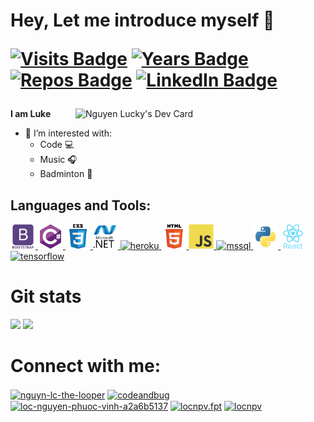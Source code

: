 <!---
<a href="https://codeandbug.hashnode.dev/"><img src="https://github.com/LocNguyenPV/LocNguyenPV/blob/26294ecd514324d13f65928b0309e289260c1590/Logo/logo-2.png"/></a>
--->

<p>
  <h1 align="left">Hey, Let me introduce myself 👋
    
[![Visits Badge](https://badges.pufler.dev/visits/LocNguyenPV/LocNguyenPV)](https://codeandbug.hashnode.dev/)
[![Years Badge](https://badges.pufler.dev/years/LocNguyenPV)](https://codeandbug.hashnode.dev/)
[![Repos Badge](https://badges.pufler.dev/repos/LocNguyenPV)](https://codeandbug.hashnode.dev/)
[![LinkedIn Badge](https://img.shields.io/badge/LinkedIn-Profile-informational?style=flat&logo=linkedin&logoColor=white&color=0D76A8)](https://www.linkedin.com/in/loc-nguyen-phuoc-vinh-a2a6b5137/)

  </h1>
</p>
<a href="https://app.daily.dev/lukenguyen">
  <img src="https://api.daily.dev/devcards/ee54c9d49fd840958c8cddf43abdc9da.png?r=w2m" width="400" alt="Nguyen Lucky's Dev Card" align="right"/> 
</a>

**I am Luke**
- 👀 I’m interested with: 
  - Code 💻
  - Music 🎧
  - Badminton 🏸
 


## Languages and Tools: 
<p> <a href="https://getbootstrap.com" target="_blank"> <img src="https://raw.githubusercontent.com/devicons/devicon/master/icons/bootstrap/bootstrap-plain-wordmark.svg" alt="bootstrap" width="40" height="40"/> </a> <a href="https://www.w3schools.com/cs/" target="_blank"> <img src="https://raw.githubusercontent.com/devicons/devicon/master/icons/csharp/csharp-original.svg" alt="csharp" width="40" height="40"/> </a> <a href="https://www.w3schools.com/css/" target="_blank"> <img src="https://raw.githubusercontent.com/devicons/devicon/master/icons/css3/css3-original-wordmark.svg" alt="css3" width="40" height="40"/> </a> <a href="https://dotnet.microsoft.com/" target="_blank"> <img src="https://raw.githubusercontent.com/devicons/devicon/master/icons/dot-net/dot-net-original-wordmark.svg" alt="dotnet" width="40" height="40"/> </a> <a href="https://heroku.com" target="_blank"> <img src="https://www.vectorlogo.zone/logos/heroku/heroku-icon.svg" alt="heroku" width="40" height="40"/> </a> <a href="https://www.w3.org/html/" target="_blank"> <img src="https://raw.githubusercontent.com/devicons/devicon/master/icons/html5/html5-original-wordmark.svg" alt="html5" width="40" height="40"/> </a> <a href="https://developer.mozilla.org/en-US/docs/Web/JavaScript" target="_blank"> <img src="https://raw.githubusercontent.com/devicons/devicon/master/icons/javascript/javascript-original.svg" alt="javascript" width="40" height="40"/> </a> <a href="https://www.microsoft.com/en-us/sql-server" target="_blank"> <img src="https://www.svgrepo.com/show/303229/microsoft-sql-server-logo.svg" alt="mssql" width="40" height="40"/> </a> <a href="https://www.python.org" target="_blank"> <img src="https://raw.githubusercontent.com/devicons/devicon/master/icons/python/python-original.svg" alt="python" width="40" height="40"/> </a> <a href="https://reactjs.org/" target="_blank"> <img src="https://raw.githubusercontent.com/devicons/devicon/master/icons/react/react-original-wordmark.svg" alt="react" width="40" height="40"/> </a> <a href="https://www.tensorflow.org" target="_blank"> <img src="https://www.vectorlogo.zone/logos/tensorflow/tensorflow-icon.svg" alt="tensorflow" width="40" height="40"/> </a> </p>

# Git stats
<p align="left">
<img height="100em" src="https://github-readme-stats.vercel.app/api?username=LocNguyenPV&count_private=true&show_icons=true&theme=dracula"/>
<img height="100em" src="https://github-readme-stats.vercel.app/api/top-langs/?username=LocNguyenPV&layout=compact"/>
</p>

# Connect with me: 
<p >
<a href="https://codepen.io/nguyn-lc-the-looper" target="blank"><img align="center" src="https://raw.githubusercontent.com/rahuldkjain/github-profile-readme-generator/master/src/images/icons/Social/codepen.svg" alt="nguyn-lc-the-looper" height="30" width="40" /></a>
<a href="https://dev.to/codeandbug" target="blank"><img align="center" src="https://cdn.jsdelivr.net/npm/simple-icons@3.0.1/icons/dev-dot-to.svg" alt="codeandbug" height="30" width="40" /></a>
<a href="https://linkedin.com/in/loc-nguyen-phuoc-vinh-a2a6b5137" target="blank"><img align="center" src="https://raw.githubusercontent.com/rahuldkjain/github-profile-readme-generator/master/src/images/icons/Social/linked-in-alt.svg" alt="loc-nguyen-phuoc-vinh-a2a6b5137" height="30" width="40" /></a>
<a href="https://fb.com/locnpv.fpt" target="blank"><img align="center" src="https://raw.githubusercontent.com/rahuldkjain/github-profile-readme-generator/master/src/images/icons/Social/facebook.svg" alt="locnpv.fpt" height="30" width="40" /></a>
<a href="https://www.hackerrank.com/locnpv" target="blank"><img align="center" src="https://raw.githubusercontent.com/rahuldkjain/github-profile-readme-generator/master/src/images/icons/Social/hackerrank.svg" alt="locnpv" height="30" width="40" /></a>
</p>

<!---
![My GitHub stats](https://github-readme-stats.vercel.app/api?username=LocNguyenPV&theme=dracula&show_icons=true&card_width=2)
![Top Langs](https://github-readme-stats.vercel.app/api/top-langs/?username=LocNguyenPV&layout=compact) 
--->
<!---
LocNguyenPV/LocNguyenPV is a ✨ special ✨ repository because its `README.md` (this file) appears on your GitHub profile.
You can click the Preview link to take a look at your changes.
--->
